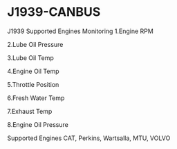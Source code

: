 # J1939-CANBUS
J1939 Supported Engines Monitoring 
1.Engine RPM

2.Lube Oil Pressure

3.Lube Oil Temp

4.Engine Oil Temp

5.Throttle Position

6.Fresh Water Temp

7.Exhaust Temp

8.Engine Oil Pressure 



Supported Engines CAT, Perkins, Wartsalla, MTU, VOLVO

